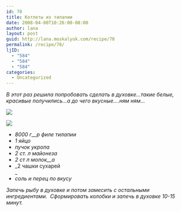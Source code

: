 ```yaml
---
id: 78
title: Котлеты из тилапии
date: 2008-04-08T10:26:00-08:00
author: lana
layout: post
guid: http://lana.moskalyuk.com/recipe/78
permalink: /recipe/78/
ljID:
  - "584"
  - "584"
  - "584"
categories:
  - Uncategorized
---
```

_В этот раз решила попробовать_ _сделать_ _в духовке&#8230;такие белые, красивые получились&#8230;а до чего вкусные&#8230;.ням ням&#8230;_

![](http://farm3.static.flickr.com/2360/2398134018_71f1f5de46.jpg?v=0) 

![](http://farm3.static.flickr.com/2032/2397303267_c8dbcace33.jpg?v=0) 

  * _8000 г__р_ _филе тилапии_ 
  *  _1 яйцо_
  * _пучок укропа_
  *  _2 ст. л майонеза_
  * _2 ст л молок__а_
  * _2 чашки сухарей  
_ 
  *  _соль и перец по вкусу_

_Запечь рыбу в духовке и потом замесить с остальными ингредиентами.&nbsp; Сформировать колобки и запечь в духовке 10-15 минут._